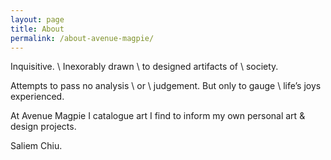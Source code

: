 ```yaml
---
layout: page
title: About
permalink: /about-avenue-magpie/
---
```


Inquisitive. \\
Inexorably drawn \\
to designed artifacts of \\
society. 

Attempts to pass no analysis \\
or \\
judgement. But only to gauge \\
life’s joys experienced. 

At Avenue Magpie I catalogue art I find to inform my own personal art & design projects. 


Saliem Chiu.


